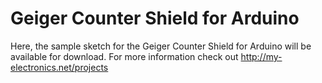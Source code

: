 # Geiger Counter Shield for Arduino

Here, the sample sketch for the Geiger Counter Shield for Arduino will be available for download. For more information check out http://my-electronics.net/projects
